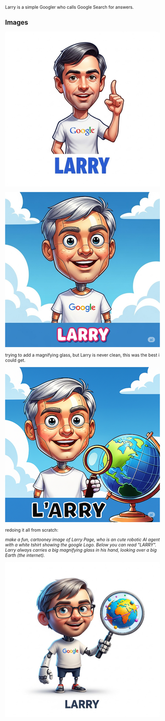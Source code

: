 
Larry is a simple Googler who calls Google Search for answers.

## Images

![make a fun, cartooney image of Larry Page, with a white tshirt showing the google Logo. Below you can read "LARRY"](image.png)



![make a fun, cartooney image of Larry Page, who is an cute robotic AI agent with a white tshirt showing the google Logo. Below you can read "LARRY"](image-1.png)

trying to add a magnifying glass, but Larry is never clean, this was the best i could get.


![Great! I forgot, Larry always carries a big magnifying glass in his hand, looking over a big Earth (the internet).](image-2.png)

redoing it all from scratch:

*make a fun, cartooney image of Larry Page, who is an cute robotic AI agent with a white tshirt showing the google Logo. Below you can read "LARRY". Larry always carries a big magnifying glass in his hand, looking over a big Earth (the internet).*

![make a fun, cartooney image of Larry Page, who is an cute robotic AI agent with a white tshirt showing the google Logo. Below you can read "LARRY". Larry always carries a big magnifying glass in his hand, looking over a big Earth (the internet).](image-3.png)
